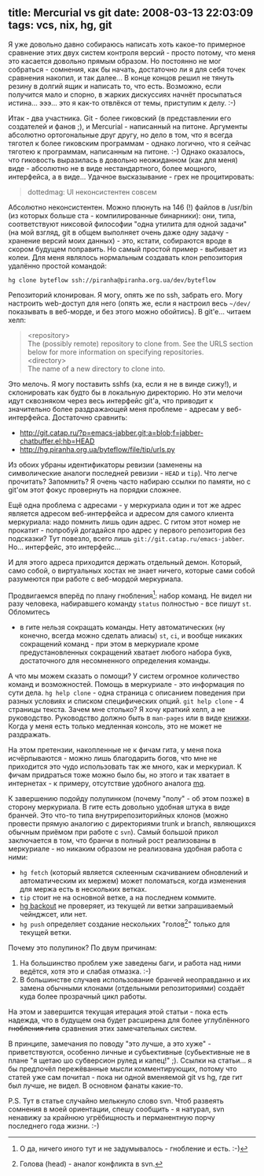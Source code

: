 title: Mercurial vs git
date: 2008-03-13 22:03:09
tags: vcs, nix, hg, git
----


Я уже довольно давно собираюсь написать хоть какое-то примерное сравнение
этих двух систем контроля версий - просто потому, что меня это касается
довольно прямым образом. Но постоянно не мог собраться - сомнения, как бы
начать, достаточно ли я для себя точек сравнения накопил, и так далее... В
конце концов решил не тянуть резину в долгий ящик и написать то, что
есть. Возможно, если получится мало и спорно, в жарких дискуссиях начнёт
просыпаться истина... эээ... это я как-то отвлёкся от темы, приступим к
делу. :-) 

<!--more-->

Итак - два участника. Git - более гиковский (в представлении его создателей и
фанов ;), и Mercurial - написанный на питоне. Аргументы абсолютно
ортогональные друг другу, но дело в том, что я всегда тяготел к более
гиковским программам - однако логично, что я сейчас тяготею к программам,
написанным на питоне. :-) Однако оказалось, что гиковость выразилась в
довольно неожиданном (как для меня) виде - абсолютно не в виде
нестандартного, более мощного, интерфейса, а в виде... Удачное высказывание -
грех не процитировать:

> dottedmag: UI неконсистентен совсем

Абсолютно неконсистентен. Можно плюнуть на 146 (!) файлов в /usr/bin (из
которых больше ста - компилированные бинарники): они, типа, соответствуют
никсовой философии "одна утилита для одной задачи" (на мой взгляд, git
в общем выполняет очень даже одну задачу - хранение версий моих данных) -
это, кстати, собираются вроде в скором будущем поправить. Но самый простой
пример - выбивает из колеи. Для меня являлось нормальным создавать клон
репозитория удалённо простой командой:

    hg clone byteflow ssh://piranha@piranha.org.ua/dev/byteflow

Репозиторий клонирован. Я могу, опять же по ssh, забрать его. Могу настроить
web-доступ для него (опять же, если я настроил весь `~/dev/` показывать в
веб-морде, и без этого можно обойтись). В git'e... читаем хелп:

> \<repository\>  
>     The (possibly remote) repository to clone from. See the URLS section
>     below for more information on specifying repositories.  
> \<directory\>  
>     The name of a new directory to clone into.  

Это мелочь. Я могу поставить sshfs (ха, если я не в винде сижу!), и
склонировать как будто бы в локальную директорию. Но эти мелочи идут
сквозняком через весь интерфейс git'а, что приводит к значительно более
раздражающей меня проблеме - адресам у веб-интерфейса. Достаточно сравнить:

 - http://git.catap.ru/?p=emacs-jabber.git;a=blob;f=jabber-chatbuffer.el;hb=HEAD
 - http://hg.piranha.org.ua/byteflow/file/tip/urls.py

Из обоих убраны идентификаторы ревизии (заменены на символические аналоги
последней ревизии - `HEAD` и `tip`). Что легче прочитать? Запомнить? Я очень
часто набираю ссылки по памяти, но с git'ом этот фокус провернуть на порядки
сложнее.

Ещё одна проблема с адресами - у меркуриала один и тот же адрес является
адресом веб-интерфейса и адресом для самого клиента меркуриала: надо помнить
лишь один адрес. С гитом этот номер не прокатит - попробуй догадайся про
адрес у первого репозитория без подсказки? Тут повезло, всего лишь
`git://git.catap.ru/emacs-jabber`. Но... интерфейс, это интерфейс...

И для этого адреса приходится держать отдельный демон. Который, само собой, о
виртуальных хостах не знает ничего, которые сами собой разумеются при работе
с веб-мордой меркуриала.

Продвигаемся вперёд по плану гнобления[^1]: набор команд. Не видел ни разу
человека, набиравшего команду `status` полностью - все пишут `st`. Обломитесь
- в гите нельзя сокращать команды. Нету автоматических (ну конечно, всегда
можно сделать алиасы) `st`, `ci`, и вообще никаких сокращений команд - при
этом в меркуриале кроме предустановленных сокращений хватает любого набора букв,
достаточного для несомненного определения команды.

А что мы можем сказать о помощи? У систем огромное количество команд и
возможностей. Помощь в меркуриале - это информация по сути дела. `hg help
clone` - одна страница с описанием поведения при разных условиях и списком
специфических опций. `git help clone` - 4 страницы текста. Зачем мне столько?
Я хочу краткий хелп, а не руководство. Руководство должно быть в `man-pages`
или в виде [книжки][hgbook]. Когда у меня есть только медленная консоль, это
не может не раздражать.

На этом претензии, накопленные не к фичам гита, у меня пока исчёрпываются -
можно лишь благодарить богов, что мне не приходится это чудо использовать так
же много, как и меркуриал. К фичам придраться тоже можно было бы, но этого и
так хватает в интернетах - к примеру, отсутствие удобного аналога [mq][mq].

К завершению подойду полупинком (почему "полу" - об этом позже) в сторону
меркуриала. В гите есть довольно удобная штука в виде бранчей. Это что-то
типа внутрирепозиторийных клонов (можно провести прямую аналогию с
директориями trunk и branch, являющихся обычным приёмом при работе с
`svn`). Самый большой прикол заключается в том, что бранчи в полный рост
реализованы в меркуриале - но никаким образом не реализована удобная работа с
ними:

- `hg fetch` (который является склеенным скачиванием обновлений и
  автоматическим их мержем) может поломаться, когда изменения для мержа есть
  в нескольких ветках.
- `tip` стоит не на основной ветке, а на последнем коммите.
- [hg backout][1] не проверяет, из текущей ли ветки запрашиваемый
  чейнджсет, или нет.
- `hg push` определяет создание нескольких "голов[^2]" только для текущей ветки.

Почему это полупинок? По двум причинам:

1. На большинство проблем уже заведены баги, и работа над ними ведётся, хотя
   это и слабая отмазка. :-)
2. В большинстве случаев использование бранчей неоправданно и их замена
   обычными клонами (отдельными репозиториями) создаёт куда более прозрачный
   цикл работы.

На этом и завершится текущая итерация этой статьи - пока есть надежда, что в
будущем она будет расширена для более углублённого <s>гнобления
гита</s> сравнения этих замечательных систем.

В принципе, замечания по поводу "это лучше, а это хуже" -
приветствуются, особенно личные и субьективные (субьективные не в плане "я
щетаю шо субверсион рулед и капец!" ;). Ссылки на статьи... я бы предпочёл
пережёванные мысли комментирующих, потому что статей уже сам почитал - пока
ни одной вменяемой git vs hg, где гит был лучше, не видел. В основном фанаты
какие-то.

P.S. Тут в статье случайно мелькнуло слово svn. Чтоб развеять сомнения в
моей ориентации, спешу сообщить - я натурал, svn ненавижу за крайнюю
угрёбищность и перманентную порчу последнего года жизни. :-)

[^1]: О да, ничего иного тут и не задумывалось - гнобление и есть. :-)
[^2]: Голова (head) - аналог конфликта в svn.

[hgbook]: http://hgbook.red-bean.com/hgbook.html
[mq]: http://hgbook.red-bean.com/hgbookch12.html
[1]: http://hgbook.red-bean.com/hgbookch9.html#x13-1790009.3 "Отмена ревизии"
